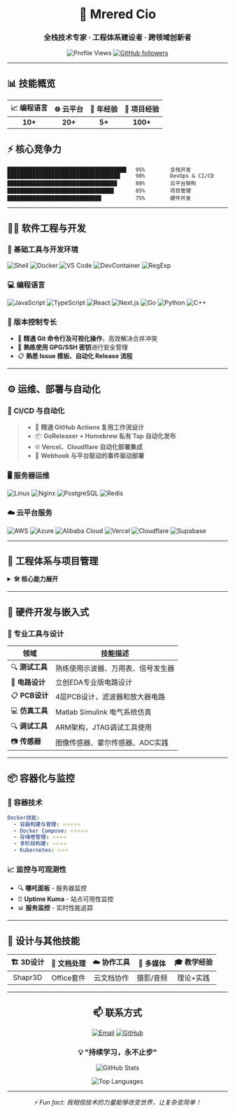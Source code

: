 <div align="center">

# 🌟 Mrered Cio

### 全栈技术专家 · 工程体系建设者 · 跨领域创新者

![Profile Views](https://komarev.com/ghpvc/?username=mreredcio&color=blueviolet&style=flat-square)
[![GitHub followers](https://img.shields.io/github/followers/mreredcio?style=social)](https://github.com/mreredcio)

</div>

---

## 📊 技能概览

<div align="center">

| 📈 编程语言 | 🌐 云平台 | 💼 年经验 | 🚀 项目经验 |
|:----------:|:--------:|:--------:|:----------:|
| **10+** | **20+** | **5+** | **100+** |

</div>

## ⚡ 核心竞争力

```text
██████████████████████████████████████   95%        全栈开发
████████████████████████████████████     90%        DevOps & CI/CD
███████████████████████████████████      88%        云平台架构
██████████████████████████████████       85%        项目管理
██████████████████████████████           75%        硬件开发
```

---

## 🧑‍💻 软件工程与开发

### 🧱 基础工具与开发环境
![Shell](https://img.shields.io/badge/Shell-Script-4EAA25?style=flat-square&logo=gnu-bash)
![Docker](https://img.shields.io/badge/Docker-2496ED?style=flat-square&logo=docker&logoColor=white)
![VS Code](https://img.shields.io/badge/VS%20Code-007ACC?style=flat-square&logo=visual-studio-code)
![DevContainer](https://img.shields.io/badge/DevContainer-007ACC?style=flat-square&logo=visual-studio-code)
![RegExp](https://img.shields.io/badge/RegExp-FF6B35?style=flat-square)

### 💻 编程语言
![JavaScript](https://img.shields.io/badge/JavaScript-F7DF1E?style=flat-square&logo=javascript&logoColor=black)
![TypeScript](https://img.shields.io/badge/TypeScript-3178C6?style=flat-square&logo=typescript&logoColor=white)
![React](https://img.shields.io/badge/React-61DAFB?style=flat-square&logo=react&logoColor=black)
![Next.js](https://img.shields.io/badge/Next.js-000000?style=flat-square&logo=next.js)
![Go](https://img.shields.io/badge/Go-00ADD8?style=flat-square&logo=go&logoColor=white)
![Python](https://img.shields.io/badge/Python-3776AB?style=flat-square&logo=python&logoColor=white)
![C++](https://img.shields.io/badge/C++-00599C?style=flat-square&logo=cplusplus)

### 🔧 版本控制专长
- 🔀 **精通 Git 命令行及可视化操作**，高效解决合并冲突
- 🔐 **熟练使用 GPG/SSH 密钥**进行安全管理
- 📋 **熟悉 Issue 模板、自动化 Release 流程**

---

## ⚙️ 运维、部署与自动化

### 🚀 CI/CD 与自动化
> - 🔄 **精通 GitHub Actions 复用工作流设计**
> - 📦 **GoReleaser + Homebrew 私有 Tap 自动化发布**
> - 🌐 **Vercel、Cloudflare 自动化部署集成**
> - 🔗 **Webhook 与平台联动的事件驱动部署**

### 🖥️ 服务器运维
![Linux](https://img.shields.io/badge/Linux-FCC624?style=flat-square&logo=linux&logoColor=black)
![Nginx](https://img.shields.io/badge/Nginx-009639?style=flat-square&logo=nginx&logoColor=white)
![PostgreSQL](https://img.shields.io/badge/PostgreSQL-336791?style=flat-square&logo=postgresql&logoColor=white)
![Redis](https://img.shields.io/badge/Redis-DC382D?style=flat-square&logo=redis&logoColor=white)

### ☁️ 云平台服务
![AWS](https://img.shields.io/badge/AWS-FF9900?style=flat-square&logo=amazon-aws&logoColor=white)
![Azure](https://img.shields.io/badge/Azure-0078D4?style=flat-square&logo=microsoft-azure)
![Alibaba Cloud](https://img.shields.io/badge/Alibaba%20Cloud-FF6A00?style=flat-square&logo=alibaba-cloud)
![Vercel](https://img.shields.io/badge/Vercel-000000?style=flat-square&logo=vercel)
![Cloudflare](https://img.shields.io/badge/Cloudflare-F38020?style=flat-square&logo=cloudflare&logoColor=white)
![Supabase](https://img.shields.io/badge/Supabase-3ECF8E?style=flat-square&logo=supabase&logoColor=white)

---

## 🧩 工程体系与项目管理

<details>
<summary><b>🛠️ 核心能力展开</b></summary>

- 🛠️ **构建可复用 GitHub Actions 工具链**，提升团队效率
- 📝 **项目模块化与模板化**（vitepress-template, golang-template）
- 🔒 **Bitwarden 团队密码和敏感信息安全管理**
- 👥 **领导小型技术项目开发经验**
- 📖 **撰写技术需求文档和产品文档**
- 🤖 **AI 工具融入自动化工作流**（Cursor, Windsurf）

</details>

---

## 🔌 硬件开发与嵌入式

### 🔧 专业工具与设计
| 领域 | 技能描述 |
|------|----------|
| 🔍 **测试工具** | 熟练使用示波器、万用表、信号发生器 |
| 🎯 **电路设计** | 立创EDA专业版电路设计 |
| 📋 **PCB设计** | 4层PCB设计，滤波器和放大器电路 |
| 💻 **仿真工具** | Matlab Simulink 电气系统仿真 |
| 🔍 **调试工具** | ARM架构，JTAG调试工具使用 |
| 📷 **传感器** | 图像传感器、霍尔传感器、ADC实践 |

---

## 📦 容器化与监控

### 🐳 容器技术
```yaml
Docker技能:
  - 容器构建与管理: ⭐⭐⭐⭐⭐
  - Docker Compose: ⭐⭐⭐⭐⭐
  - 存储卷管理: ⭐⭐⭐⭐
  - 多阶段构建: ⭐⭐⭐⭐
  - Kubernetes: ⭐⭐⭐
```

### 📈 监控与可观测性
- 🔍 **哪吒面板** - 服务器监控
- ⏰ **Uptime Kuma** - 站点可用性监控
- 📊 **服务监控** - 实时性能追踪

---

## 🎨 设计与其他技能

<div align="center">

| 🏗️ 3D设计 | 📄 文档处理 | ☁️ 协作工具 | 📸 多媒体 | 🎓 教学经验 |
|:----------:|:----------:|:----------:|:----------:|:----------:|
| Shapr3D | Office套件 | 云文档协作 | 摄影/音频 | 理论+实践 |

</div>

---

<div align="center">

## 📫 联系方式

[![Email](https://img.shields.io/badge/Email-D14836?style=for-the-badge&logo=gmail&logoColor=white)](mailto:your-email@example.com)
[![GitHub](https://img.shields.io/badge/GitHub-100000?style=for-the-badge&logo=github&logoColor=white)](https://github.com/mreredcio)

### 💡 "持续学习，永不止步"

![GitHub Stats](https://github-readme-stats.vercel.app/api?username=mrered&show_icons=true&theme=radical)

![Top Languages](https://github-readme-stats.vercel.app/api/top-langs/?username=mrered&layout=compact&theme=radical)

</div>

---

<div align="center">
<i>⚡ Fun fact: 我相信技术的力量能够改变世界，让复杂变简单！</i>
</div>
